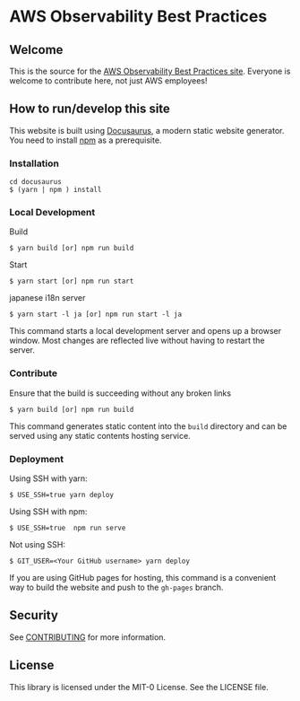 # AWS Observability Best Practices

## Welcome

This is the source for the [AWS Observability Best Practices site](https://aws-observability.github.io/observability-best-practices/). Everyone is welcome to contribute here, not just AWS employees!

## How to run/develop this site

This website is built using [Docusaurus](https://docusaurus.io/), a modern static website generator.
You need to install [npm](https://docs.npmjs.com/downloading-and-installing-node-js-and-npm) as a prerequisite.

### Installation

```
cd docusaurus
$ (yarn | npm ) install
```

### Local Development

Build
```
$ yarn build [or] npm run build
```

Start
```
$ yarn start [or] npm run start
```

japanese i18n server
```
$ yarn start -l ja [or] npm run start -l ja
```

This command starts a local development server and opens up a browser window. Most changes are reflected live without having to restart the server.

### Contribute
Ensure that the build is succeeding without any broken links

```
$ yarn build [or] npm run build
```

This command generates static content into the `build` directory and can be served using any static contents hosting service.

### Deployment

Using SSH with yarn:
```
$ USE_SSH=true yarn deploy 
```

Using SSH with npm:
```
$ USE_SSH=true  npm run serve
```

Not using SSH:

```
$ GIT_USER=<Your GitHub username> yarn deploy
```

If you are using GitHub pages for hosting, this command is a convenient way to build the website and push to the `gh-pages` branch.



## Security

See [CONTRIBUTING](../CONTRIBUTING.md#security-issue-notifications) for more information.

## License

This library is licensed under the MIT-0 License. See the LICENSE file.

